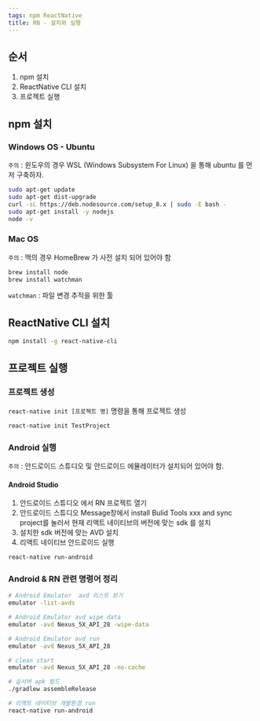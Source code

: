 ```yaml
---
tags: npm ReactNative
title: RN - 설치와 실행
---
```


## 순서
1. npm 설치
2. ReactNative CLI 설치
3. 프로젝트 실행

## npm 설치
### Windows OS - Ubuntu
`주의` : 윈도우의 경우 WSL (Windows Subsystem For Linux) 을 통해 ubuntu 를 먼저 구축하자.
```bash
sudo apt-get update
sudo apt-get dist-upgrade
curl -sL https://deb.nodesource.com/setup_8.x | sudo -E bash -
sudo apt-get install -y nodejs
node -v
```

### Mac OS
`주의` : 맥의 경우 HomeBrew 가 사전 설치 되어 있어야 함
```bash
brew install node
brew install watchman
```
`watchman` : 파일 변경 추적을 위한 툴

## ReactNative CLI  설치
```bash
npm install -g react-native-cli
```

## 프로젝트 실행
### 프로젝트 생성
`react-native init [프로젝트 명]` 명령을 통해 프로젝트 생성
```bash
react-native init TestProject
```

### Android 실행
`주의` : 안드로이드 스튜디오 및 안드로이드 에뮬레이터가 설치되어 있어야 함.

#### Android Studio
1. 안드로이드 스튜디오 에서 RN 프로젝트 열기
2. 안드로이드 스튜디오 Message창에서 install Bulid Tools xxx and sync project를 눌러서 현재 리액트 네이티브의 버전에 맞는 sdk 를 설치
3. 설치한 sdk 버전에 맞는 AVD 설치
4. 리액트 네이티브 안드로이드 실행

```bash
react-native run-android
```

### Android & RN 관련 명령어 정리
``` bash
# Android Emulator  avd 리스트 보기
emulator -list-avds

# Android Emulator avd wipe data
emulator -avd Nexus_5X_API_28 -wipe-data

# Android Emulator avd run
emulator -avd Nexus_5X_API_28

# clean start
emulator -avd Nexus_5X_API_28 -no-cache

# 실서버 apk 빌드
./gradlew assembleRelease

# 리액트 네이티브 개발환경 run
react-native run-android
```